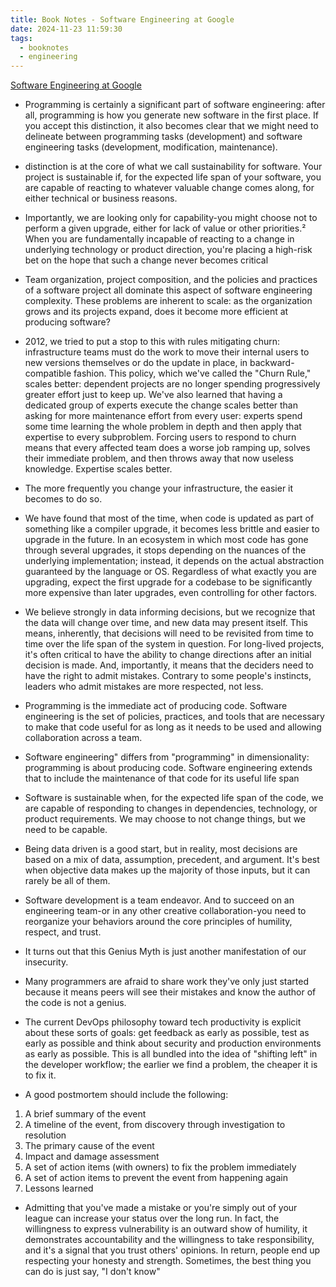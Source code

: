 ```yaml
---
title: Book Notes - Software Engineering at Google
date: 2024-11-23 11:59:30
tags:
  - booknotes
  - engineering
---
```


[Software Engineering at Google](https://learning.oreilly.com/library/view/software-engineering-at/9781492082781/)

- Programming is certainly a significant part of software engineering: after all, programming is how you generate new software in the first place. If you accept this distinction, it also becomes clear that we might need to delineate between programming tasks (development) and software engineering tasks (development, modification, maintenance).

- distinction is at the core of what we call sustainability for software. Your project is sustainable if, for the expected life span of your software, you are capable of reacting to whatever valuable change comes along, for either technical or business reasons.
- Importantly, we are looking only for capability-you might choose not to perform a given upgrade, either for lack of value or other priorities.² When you are fundamentally incapable of reacting to a change in underlying technology or product direction, you're placing a high-risk bet on the hope that such a change never becomes critical

- Team organization, project composition, and the policies and practices of a software project all dominate this aspect of software engineering complexity. These problems are inherent to scale: as the organization grows and its projects expand, does it become more efficient at producing software?

- 2012, we tried to put a stop to this with rules mitigating churn: infrastructure teams must do the work to move their internal users to new versions themselves or do the update in place, in backward-compatible fashion. This policy, which we've called the "Churn Rule," scales better: dependent projects are no longer spending progressively greater effort just to keep up. We've also learned that having a dedicated group of experts execute the change scales better than asking for more maintenance effort from every user: experts spend some time learning the whole problem in depth and then apply that expertise to every subproblem. Forcing users to respond to churn means that every affected team does a worse job ramping up, solves their immediate problem, and then throws away that now useless knowledge. Expertise scales better.

- The more frequently you change your infrastructure, the easier it becomes to do so.

- We have found that most of the time, when code is updated as part of something like a compiler upgrade, it becomes less brittle and easier to upgrade in the future. In an ecosystem in which most code has gone through several upgrades, it stops depending on the nuances of the underlying implementation; instead, it depends on the actual abstraction guaranteed by the language or OS. Regardless of what exactly you are upgrading, expect the first upgrade for a codebase to be significantly more expensive than later upgrades, even controlling for other factors.

- We believe strongly in data informing decisions, but we recognize that the data will change over time, and new data may present itself. This means, inherently, that decisions will need to be revisited from time to time over the life span of the system in question. For long-lived projects, it's often critical to have the ability to change directions after an initial decision is made. And, importantly, it means that the deciders need to have the right to admit mistakes. Contrary to some people's instincts, leaders who admit mistakes are more respected, not less.

- Programming is the immediate act of producing code. Software engineering is the set of policies, practices, and tools that are necessary to make that code useful for as long as it needs to be used and allowing collaboration across a team.

- Software engineering" differs from "programming" in dimensionality: programming is about producing code. Software engineering extends that to include the maintenance of that code for its useful life span

- Software is sustainable when, for the expected life span of the code, we are capable of responding to changes in dependencies, technology, or product requirements. We may choose to not change things, but we need to be capable.

- Being data driven is a good start, but in reality, most decisions are based on a mix of data, assumption, precedent, and argument. It's best when objective data makes up the majority of those inputs, but it can rarely be all of them.

- Software development is a team endeavor. And to succeed on an engineering team-or in any other creative collaboration-you need to reorganize your behaviors around the core principles of humility, respect, and trust.

- It turns out that this Genius Myth is just another manifestation of our insecurity.

- Many programmers are afraid to share work they've only just started because it means peers will see their mistakes and know the author of the code is not a genius.

- The current DevOps philosophy toward tech productivity is explicit about these sorts of goals: get feedback as early as possible, test as early as possible and think about security and production environments as early as possible. This is all bundled into the idea of "shifting left" in the developer workflow; the earlier we find a problem, the cheaper it is to fix it.

- A good postmortem should include the following:

1. A brief summary of the event
2. A timeline of the event, from discovery through investigation to resolution
3. The primary cause of the event
4. Impact and damage assessment
5. A set of action items (with owners) to fix the problem immediately
6. A set of action items to prevent the event from happening again
7. Lessons learned

- Admitting that you've made a mistake or you're simply out of your league can increase your status over the long run. In fact, the willingness to express vulnerability is an outward show of humility, it demonstrates accountability and the willingness to take responsibility, and it's a signal that you trust others' opinions. In return, people end up respecting your honesty and strength. Sometimes, the best thing you can do is just say, "I don't know"
